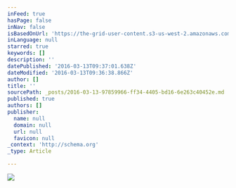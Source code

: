 ```yaml
---
inFeed: true
hasPage: false
inNav: false
isBasedOnUrl: 'https://the-grid-user-content.s3-us-west-2.amazonaws.com/1c1dec79-ccd8-44f2-82cf-94613c56630b.png'
inLanguage: null
starred: true
keywords: []
description: ''
datePublished: '2016-03-13T09:37:01.638Z'
dateModified: '2016-03-13T09:36:38.866Z'
author: []
title: ''
sourcePath: _posts/2016-03-13-97859966-ff34-4405-bd16-6e263c40452e.md
published: true
authors: []
publisher:
  name: null
  domain: null
  url: null
  favicon: null
_context: 'http://schema.org'
_type: Article

---
```

![](https://the-grid-user-content.s3-us-west-2.amazonaws.com/1c1dec79-ccd8-44f2-82cf-94613c56630b.png)